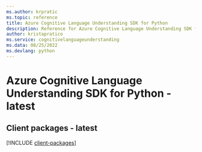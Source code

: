 ```yaml
---
ms.author: krpratic
ms.topic: reference
title: Azure Cognitive Language Understanding SDK for Python
description: Reference for Azure Cognitive Language Understanding SDK for Python
author: kristapratico
ms.service: cognitivelanguageunderstanding
ms.data: 08/25/2022
ms.devlang: python
---
```

# Azure Cognitive Language Understanding SDK for Python - latest

## Client packages - latest
[!INCLUDE [client-packages](cognitive-language-understanding-client-index.md)]